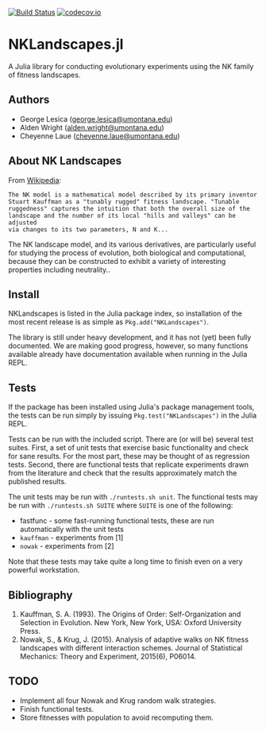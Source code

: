 [![Build Status](https://travis-ci.org/glesica/NKLandscapes.jl.svg?branch=master)](https://travis-ci.org/glesica/NKLandscapes.jl)
[![codecov.io](https://codecov.io/github/glesica/NKLandscapes.jl/coverage.svg?branch=master)](https://codecov.io/github/glesica/NKLandscapes.jl?branch=master)

# NKLandscapes.jl

A Julia library for conducting evolutionary experiments using the NK family of
fitness landscapes.

## Authors

  * George Lesica (<george.lesica@umontana.edu>)
  * Alden Wright (<alden.wright@umontana.edu>)
  * Cheyenne Laue (<cheyenne.laue@umontana.edu>)

## About NK Landscapes

From [Wikipedia](https://en.wikipedia.org/wiki/NK_model):

    The NK model is a mathematical model described by its primary inventor
    Stuart Kauffman as a "tunably rugged" fitness landscape. "Tunable
    ruggedness" captures the intuition that both the overall size of the
    landscape and the number of its local "hills and valleys" can be adjusted
    via changes to its two parameters, N and K...

The NK landscape model, and its various derivatives, are particularly useful
for studying the process of evolution, both biological and computational,
because they can be constructed to exhibit a variety of interesting properties
including neutrality..

## Install

NKLandscapes is listed in the Julia package index, so installation of the most
recent release is as simple as `Pkg.add("NKLandscapes")`.

The library is still under heavy development, and it has not (yet) been fully
documented. We are making good progress, however, so many functions available
already have documentation available when running in the Julia REPL.

## Tests

If the package has been installed using Julia's package management tools, the
tests can be run simply by issuing `Pkg.test("NKLandscapes")` in the Julia
REPL.

Tests can be run with the included script. There are (or will be) several test
suites. First, a set of unit tests that exercise basic functionality and check
for sane results. For the most part, these may be thought of as regression
tests. Second, there are functional tests that replicate experiments drawn
from the literature and check that the results approximately match the
published results.

The unit tests may be run with `./runtests.sh unit`. The functional tests may
be run with `./runtests.sh SUITE` where `SUITE` is one of the following:

  * fastfunc - some fast-running functional tests, these are run automatically
    with the unit tests
  * `kauffman` - experiments from [1]
  * `nowak` - experiments from [2]

Note that these tests may take quite a long time to finish even on a very
powerful workstation.

## Bibliography

  1. Kauffman, S. A. (1993). The Origins of Order: Self-Organization and
     Selection in Evolution. New York, New York, USA: Oxford University Press.
  2. Nowak, S., & Krug, J. (2015). Analysis of adaptive walks on NK fitness
     landscapes with different interaction schemes. Journal of Statistical
     Mechanics: Theory and Experiment, 2015(6), P06014.

## TODO

  * Implement all four Nowak and Krug random walk strategies.
  * Finish functional tests.
  * Store fitnesses with population to avoid recomputing them.

